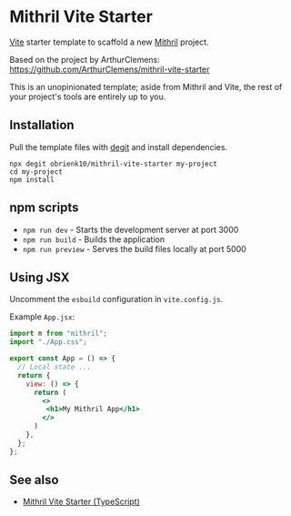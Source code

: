# Mithril Vite Starter

[Vite](https://vitejs.dev/) starter template to scaffold a new [Mithril](https://mithril.js.org/) project.

Based on the project by ArthurClemens: https://github.com/ArthurClemens/mithril-vite-starter

This is an unopinionated template; aside from Mithril and Vite, the rest of your project's tools are entirely up to you.

## Installation

Pull the template files with [degit](https://github.com/Rich-Harris/degit) and install dependencies.

```
npx degit obrienk10/mithril-vite-starter my-project
cd my-project
npm install
```

## npm scripts

* `npm run dev` - Starts the development server at port 3000
* `npm run build` - Builds the application
* `npm run preview` - Serves the build files locally at port 5000

## Using JSX

Uncomment the `esbuild` configuration in `vite.config.js`.

Example `App.jsx`: 

```jsx
import m from "mithril";
import "./App.css";

export const App = () => {
  // Local state ...
  return {
    view: () => {
      return (
        <>
         <h1>My Mithril App</h1>
        </>
      )
    },
  };
};
```

## See also

- [Mithril Vite Starter (TypeScript)](https://github.com/ArthurClemens/mithril-ts-vite-starter)
